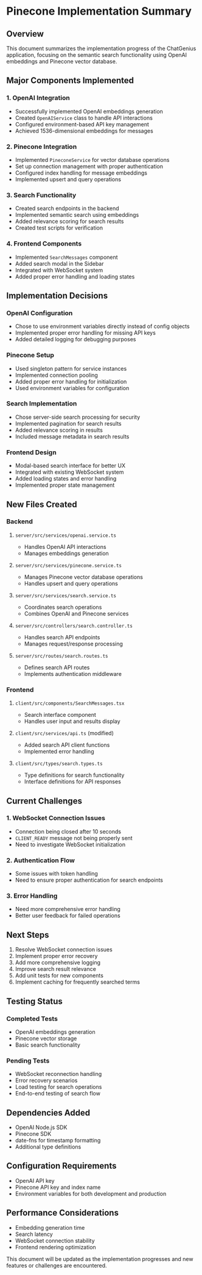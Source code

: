 # Pinecone Implementation Summary

## Overview
This document summarizes the implementation progress of the ChatGenius application, focusing on the semantic search functionality using OpenAI embeddings and Pinecone vector database.

## Major Components Implemented

### 1. OpenAI Integration
- Successfully implemented OpenAI embeddings generation
- Created `OpenAIService` class to handle API interactions
- Configured environment-based API key management
- Achieved 1536-dimensional embeddings for messages

### 2. Pinecone Integration
- Implemented `PineconeService` for vector database operations
- Set up connection management with proper authentication
- Configured index handling for message embeddings
- Implemented upsert and query operations

### 3. Search Functionality
- Created search endpoints in the backend
- Implemented semantic search using embeddings
- Added relevance scoring for search results
- Created test scripts for verification

### 4. Frontend Components
- Implemented `SearchMessages` component
- Added search modal in the Sidebar
- Integrated with WebSocket system
- Added proper error handling and loading states

## Implementation Decisions

### OpenAI Configuration
- Chose to use environment variables directly instead of config objects
- Implemented proper error handling for missing API keys
- Added detailed logging for debugging purposes

### Pinecone Setup
- Used singleton pattern for service instances
- Implemented connection pooling
- Added proper error handling for initialization
- Used environment variables for configuration

### Search Implementation
- Chose server-side search processing for security
- Implemented pagination for search results
- Added relevance scoring in results
- Included message metadata in search results

### Frontend Design
- Modal-based search interface for better UX
- Integrated with existing WebSocket system
- Added loading states and error handling
- Implemented proper state management

## New Files Created

### Backend
1. `server/src/services/openai.service.ts`
   - Handles OpenAI API interactions
   - Manages embeddings generation

2. `server/src/services/pinecone.service.ts`
   - Manages Pinecone vector database operations
   - Handles upsert and query operations

3. `server/src/services/search.service.ts`
   - Coordinates search operations
   - Combines OpenAI and Pinecone services

4. `server/src/controllers/search.controller.ts`
   - Handles search API endpoints
   - Manages request/response processing

5. `server/src/routes/search.routes.ts`
   - Defines search API routes
   - Implements authentication middleware

### Frontend
1. `client/src/components/SearchMessages.tsx`
   - Search interface component
   - Handles user input and results display

2. `client/src/services/api.ts` (modified)
   - Added search API client functions
   - Implemented error handling

3. `client/src/types/search.types.ts`
   - Type definitions for search functionality
   - Interface definitions for API responses

## Current Challenges

### 1. WebSocket Connection Issues
- Connection being closed after 10 seconds
- `CLIENT_READY` message not being properly sent
- Need to investigate WebSocket initialization

### 2. Authentication Flow
- Some issues with token handling
- Need to ensure proper authentication for search endpoints

### 3. Error Handling
- Need more comprehensive error handling
- Better user feedback for failed operations

## Next Steps

1. Resolve WebSocket connection issues
2. Implement proper error recovery
3. Add more comprehensive logging
4. Improve search result relevance
5. Add unit tests for new components
6. Implement caching for frequently searched terms

## Testing Status

### Completed Tests
- OpenAI embeddings generation
- Pinecone vector storage
- Basic search functionality

### Pending Tests
- WebSocket reconnection handling
- Error recovery scenarios
- Load testing for search operations
- End-to-end testing of search flow

## Dependencies Added
- OpenAI Node.js SDK
- Pinecone SDK
- date-fns for timestamp formatting
- Additional type definitions

## Configuration Requirements
- OpenAI API key
- Pinecone API key and index name
- Environment variables for both development and production

## Performance Considerations
- Embedding generation time
- Search latency
- WebSocket connection stability
- Frontend rendering optimization

This document will be updated as the implementation progresses and new features or challenges are encountered.
